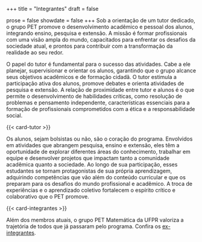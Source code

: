 +++
title = "Integrantes"
draft = false

prose = false
showdate = false
+++
Sob a orientação de um tutor dedicado, o grupo PET promove o desenvolvimento acadêmico e pessoal dos alunos, integrando ensino, pesquisa e extensão. A missão é formar profissionais com uma visão ampla do mundo, capacitados para enfrentar os desafios da sociedade atual, e prontos para contribuir com a transformação da realidade ao seu redor.

O papel do tutor é fundamental para o sucesso das atividades. Cabe a ele planejar, supervisionar e orientar os alunos, garantindo que o grupo alcance seus objetivos acadêmicos e de formação cidadã. O tutor estimula a participação ativa dos alunos, promove debates e orienta atividades de pesquisa e extensão. A relação de proximidade entre tutor e alunos é o que permite o desenvolvimento de habilidades críticas, como resolução de problemas e pensamento independente, características essenciais para a formação de profissionais comprometidos com a ética e a responsabilidade social.

{{< card-tutor >}}

Os alunos, sejam bolsistas ou não, são o coração do programa. Envolvidos em atividades que abrangem pesquisa, ensino e extensão, eles têm a oportunidade de explorar diferentes áreas do conhecimento, trabalhar em equipe e desenvolver projetos que impactam tanto a comunidade acadêmica quanto a sociedade. Ao longo de sua participação, esses estudantes se tornam protagonistas de sua própria aprendizagem, adquirindo competências que vão além do conteúdo curricular e que os preparam para os desafios do mundo profissional e acadêmico. A troca de experiências e o aprendizado coletivo fortalecem o espírito crítico e colaborativo que o PET promove.

{{< card-integrantes >}}

Além dos membros atuais, o grupo PET Matemática da UFPR valoriza a trajetória de todos que já passaram pelo programa. Confira os [ex-integrantes](/equipe/ex-integrantes).
